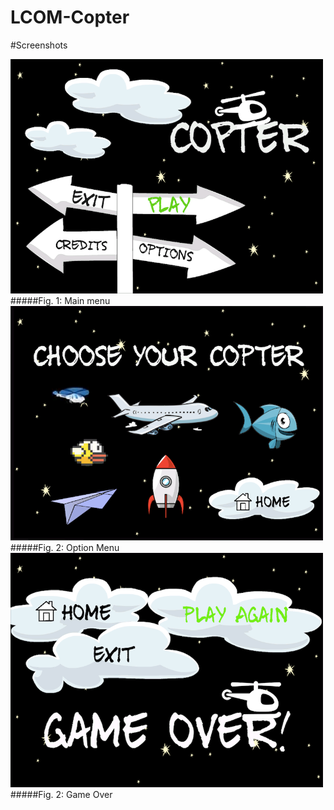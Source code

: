 # LCOM-Copter

#Screenshots

<img src="https://github.com/MariaJoaoMiraPaulo/LCOM-Copter/blob/master/proj/images/Menu.bmp" width="500">
#####Fig. 1: Main menu


<img src="https://github.com/MariaJoaoMiraPaulo/LCOM-Copter/blob/master/proj/images/option.bmp" width="500">
#####Fig. 2: Option Menu


<img src="https://github.com/MariaJoaoMiraPaulo/LCOM-Copter/blob/master/proj/images/gameOver.bmp" width="500">
#####Fig. 2: Game Over

